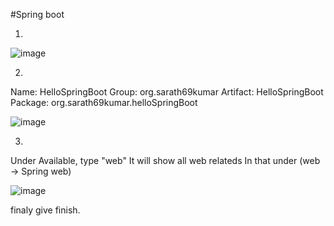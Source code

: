 #Spring boot

1.

![image](https://user-images.githubusercontent.com/59145492/119324068-05e96000-bc9d-11eb-9136-d28ea9ad87b6.png)

2.

Name: HelloSpringBoot
Group: org.sarath69kumar
Artifact: HelloSpringBoot
Package: org.sarath69kumar.helloSpringBoot

![image](https://user-images.githubusercontent.com/59145492/119324507-890ab600-bc9d-11eb-8d9a-3d547e42bf3f.png)


3.

Under Available, type "web"
It will show all web relateds
In that under (web -> Spring web)

![image](https://user-images.githubusercontent.com/59145492/119324780-d424c900-bc9d-11eb-9b40-8553d928c6f4.png)

finaly give finish.
